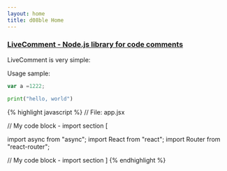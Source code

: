 ```yaml
---
layout: home
title: d08ble Home
---
```

### [LiveComment - Node.js library for code comments](https://d08ble.github.com/livecomment)

LiveComment is very simple:

Usage sample:
```javascript
var a =1222;
```

```python
print("hello, world")
```

{% highlight javascript %}
// File: app.jsx

// My code block - import section [

import async from "async";
import React from "react";
import Router from "react-router";

// My code block - import section ]
{% endhighlight %}
